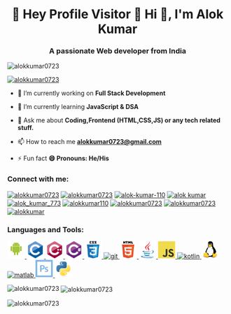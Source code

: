 <h1 align="center">🌈 Hey Profile Visitor 👀 Hi 👋, I'm Alok Kumar</h1>
<h3 align="center">A passionate Web developer from India</h3>

<p align="left"> <img src="https://komarev.com/ghpvc/?username=alokkumar0723&label=Profile%20views&color=0e75b6&style=flat" alt="alokkumar0723" /> </p>

<p align="left"> <a href="https://twitter.com/alokkumar0723" target="blank"><img src="https://img.shields.io/twitter/follow/alokkumar0723?logo=twitter&style=for-the-badge" alt="alokkumar0723" /></a> </p>

- 🔭 I’m currently working on **Full Stack Development**

- 🌱 I’m currently learning **JavaScript & DSA**

- 💬 Ask me about **Coding,Frontend (HTML,CSS,JS) or any tech related stuff.**

- 📫 How to reach me **alokkumar0723@gmail.com**

- ⚡ Fun fact **😄 Pronouns: He/His**

<h3 align="left">Connect with me:</h3>
<p align="left">
<a href="https://dev.to/alokkumar0723" target="blank"><img align="center" src="https://cdn.jsdelivr.net/npm/simple-icons@3.0.1/icons/dev-dot-to.svg" alt="alokkumar0723" height="30" width="40" /></a>
<a href="https://twitter.com/alokkumar0723" target="blank"><img align="center" src="https://raw.githubusercontent.com/rahuldkjain/github-profile-readme-generator/master/src/images/icons/Social/twitter.svg" alt="alokkumar0723" height="30" width="40" /></a>
<a href="https://linkedin.com/in/alok-kumar-110" target="blank"><img align="center" src="https://raw.githubusercontent.com/rahuldkjain/github-profile-readme-generator/master/src/images/icons/Social/linked-in-alt.svg" alt="alok-kumar-110" height="30" width="40" /></a>
<a href="https://fb.com/alok kumar" target="blank"><img align="center" src="https://raw.githubusercontent.com/rahuldkjain/github-profile-readme-generator/master/src/images/icons/Social/facebook.svg" alt="alok kumar" height="30" width="40" /></a>
<a href="https://instagram.com/alok_kumar_773" target="blank"><img align="center" src="https://raw.githubusercontent.com/rahuldkjain/github-profile-readme-generator/master/src/images/icons/Social/instagram.svg" alt="alok_kumar_773" height="30" width="40" /></a>
<a href="https://www.codechef.com/users/alokkumar110" target="blank"><img align="center" src="https://cdn.jsdelivr.net/npm/simple-icons@3.1.0/icons/codechef.svg" alt="alokkumar110" height="30" width="40" /></a>
<a href="https://www.hackerrank.com/alokkumar0723" target="blank"><img align="center" src="https://raw.githubusercontent.com/rahuldkjain/github-profile-readme-generator/master/src/images/icons/Social/hackerrank.svg" alt="alokkumar0723" height="30" width="40" /></a>
<a href="https://codeforces.com/profile/alokkumar0723" target="blank"><img align="center" src="https://cdn.jsdelivr.net/npm/simple-icons@3.0.1/icons/codeforces.svg" alt="alokkumar0723" height="30" width="40" /></a>
<a href="https://discord.gg/alokkumar" target="blank"><img align="center" src="https://raw.githubusercontent.com/rahuldkjain/github-profile-readme-generator/master/src/images/icons/Social/discord.svg" alt="alokkumar" height="30" width="40" /></a>
</p>

<h3 align="left">Languages and Tools:</h3>
<p align="left"> <a href="https://developer.android.com" target="_blank"> <img src="https://raw.githubusercontent.com/devicons/devicon/master/icons/android/android-original-wordmark.svg" alt="android" width="40" height="40"/> </a> <a href="https://www.cprogramming.com/" target="_blank"> <img src="https://raw.githubusercontent.com/devicons/devicon/master/icons/c/c-original.svg" alt="c" width="40" height="40"/> </a> <a href="https://www.w3schools.com/cpp/" target="_blank"> <img src="https://raw.githubusercontent.com/devicons/devicon/master/icons/cplusplus/cplusplus-original.svg" alt="cplusplus" width="40" height="40"/> </a> <a href="https://www.w3schools.com/cs/" target="_blank"> <img src="https://raw.githubusercontent.com/devicons/devicon/master/icons/csharp/csharp-original.svg" alt="csharp" width="40" height="40"/> </a> <a href="https://www.w3schools.com/css/" target="_blank"> <img src="https://raw.githubusercontent.com/devicons/devicon/master/icons/css3/css3-original-wordmark.svg" alt="css3" width="40" height="40"/> </a> <a href="https://git-scm.com/" target="_blank"> <img src="https://www.vectorlogo.zone/logos/git-scm/git-scm-icon.svg" alt="git" width="40" height="40"/> </a> <a href="https://www.w3.org/html/" target="_blank"> <img src="https://raw.githubusercontent.com/devicons/devicon/master/icons/html5/html5-original-wordmark.svg" alt="html5" width="40" height="40"/> </a> <a href="https://www.java.com" target="_blank"> <img src="https://raw.githubusercontent.com/devicons/devicon/master/icons/java/java-original.svg" alt="java" width="40" height="40"/> </a> <a href="https://developer.mozilla.org/en-US/docs/Web/JavaScript" target="_blank"> <img src="https://raw.githubusercontent.com/devicons/devicon/master/icons/javascript/javascript-original.svg" alt="javascript" width="40" height="40"/> </a> <a href="https://kotlinlang.org" target="_blank"> <img src="https://www.vectorlogo.zone/logos/kotlinlang/kotlinlang-icon.svg" alt="kotlin" width="40" height="40"/> </a> <a href="https://www.linux.org/" target="_blank"> <img src="https://raw.githubusercontent.com/devicons/devicon/master/icons/linux/linux-original.svg" alt="linux" width="40" height="40"/> </a> <a href="https://www.mathworks.com/" target="_blank"> <img src="https://upload.wikimedia.org/wikipedia/commons/2/21/Matlab_Logo.png" alt="matlab" width="40" height="40"/> </a> <a href="https://www.photoshop.com/en" target="_blank"> <img src="https://raw.githubusercontent.com/devicons/devicon/master/icons/photoshop/photoshop-line.svg" alt="photoshop" width="40" height="40"/> </a> <a href="https://www.python.org" target="_blank"> <img src="https://raw.githubusercontent.com/devicons/devicon/master/icons/python/python-original.svg" alt="python" width="40" height="40"/> </a> </p>

<p><img align="left" src="https://github-readme-stats.vercel.app/api/top-langs?username=alokkumar0723&show_icons=true&locale=en&layout=compact" alt="alokkumar0723" /></p>

<p>&nbsp;<img align="center" src="https://github-readme-stats.vercel.app/api?username=alokkumar0723&show_icons=true&locale=en" alt="alokkumar0723" /></p>

<p><img align="center" src="https://github-readme-streak-stats.herokuapp.com/?user=alokkumar0723&" alt="alokkumar0723" /></p>
